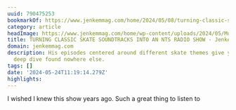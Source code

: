 ```yaml
---
uuid: 790475253
bookmarkOf: https://www.jenkemmag.com/home/2024/05/08/turning-classic-skate-soundtracks-into-a-radio-show-with-nts-skate-muzik/
category: article
headImage: https://www.jenkemmag.com/home/wp-content/uploads/2024/05/Muzik.jpg
title: TURNING CLASSIC SKATE SOUNDTRACKS INTO AN NTS RADIO SHOW - Jenkem Magazine
domain: jenkemmag.com
description: His episodes centered around different skate themes give you a musical
  deep dive found nowhere else.
tags: []
date: '2024-05-24T11:19:14.279Z'
highlights: 
---
```


I wished I knew this show years ago. Such a great thing to listen to

